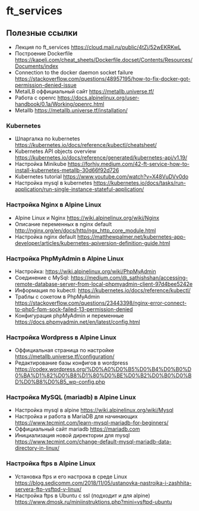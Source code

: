 # ft_services
## Полезные ссылки

+ Лекция по ft_services
<https://cloud.mail.ru/public/4tZj/52wEKRKwL>
+ Построение Dockerfile
<https://kapeli.com/cheat_sheets/Dockerfile.docset/Contents/Resources/Documents/index>
+ Connection to the docker daemon socket failure
<https://stackoverflow.com/questions/48957195/how-to-fix-docker-got-permission-denied-issue>
+ MetalLB оффициальный сайт
<https://metallb.universe.tf/>
+ Работа с openrc
<https://docs.alpinelinux.org/user-handbook/0.1a/Working/openrc.html>
+ Metallb
<https://metallb.universe.tf/installation/>

### Kubernetes
+ Шпаргалка по kubernetes
<https://kubernetes.io/docs/reference/kubectl/cheatsheet/>
+ Kubernetes API objects overview
<https://kubernetes.io/docs/reference/generated/kubernetes-api/v1.19/>
+ Настройка Minikube
<https://forhjy.medium.com/42-ft-service-how-to-install-kubernetes-metallb-30d66f92d726>
+ Kubernetes tutorial
<https://www.youtube.com/watch?v=X48VuDVv0do>
+ Настройка mysql в kubernetes
<https://kubernetes.io/docs/tasks/run-application/run-single-instance-stateful-application/>

### Настройка Nginx в Alpine Linux
+ Alpine Linux и Nginx
<https://wiki.alpinelinux.org/wiki/Nginx>
+ Описание переменных в nginx default
<http://nginx.org/en/docs/http/ngx_http_core_module.html>
+ Настройка nginx default
<https://matthewpalmer.net/kubernetes-app-developer/articles/kubernetes-apiversion-definition-guide.html>

### Настройка PhpMyAdmin в Alpine Linux
+ Настройка:
<https://wiki.alpinelinux.org/wiki/PhpMyAdmin>
+ Соединение с MySql: 
<https://medium.com/@_sathishshan/accessing-remote-database-server-from-local-phpmyadmin-client-97d4bee5242e>
+ Информация по kubectl:
<https://kubernetes.io/docs/reference/kubectl/>
+ Траблы с сокетом в PhpMyAdmin
<https://stackoverflow.com/questions/23443398/nginx-error-connect-to-php5-fpm-sock-failed-13-permission-denied>
+ Конфигурация phpMyAdmin и переменные
<https://docs.phpmyadmin.net/en/latest/config.html>

### Настройка Wordpress в Alpine Linux
+ Оффициальная страница по настройке
<https://metallb.universe.tf/configuration/>
+ Редактирование базы конфигов в wordpress
<https://codex.wordpress.org/%D0%A0%D0%B5%D0%B4%D0%B0%D0%BA%D1%82%D0%B8%D1%80%D0%BE%D0%B2%D0%B0%D0%BD%D0%B8%D0%B5_wp-config.php>

### Настройка MySQL (mariadb) в Alpine Linux
+ Настройка mysql в alpine
<https://wiki.alpinelinux.org/wiki/Mysql>
+ Настройка и работа в MariaDB для начинающих
<https://www.tecmint.com/learn-mysql-mariadb-for-beginners/>
+ Оффициальный сайт mariadb
<https://mariadb.com>
+ Инициализация новой директории для mysql
<https://www.tecmint.com/change-default-mysql-mariadb-data-directory-in-linux/>

### Настройка ftps в Alpine Linux
+ Установка ftps и его настрока в среде Linux
<https://blog.sedicomm.com/2018/11/05/ustanovka-nastrojka-i-zashhita-servera-ftp-vsftpd-v-linux/>
+ Настройка ftps в Ubuntu с ssl (подходит и для alpine)
<https://www.dmosk.ru/miniinstruktions.php?mini=vsftpd-ubuntu>
